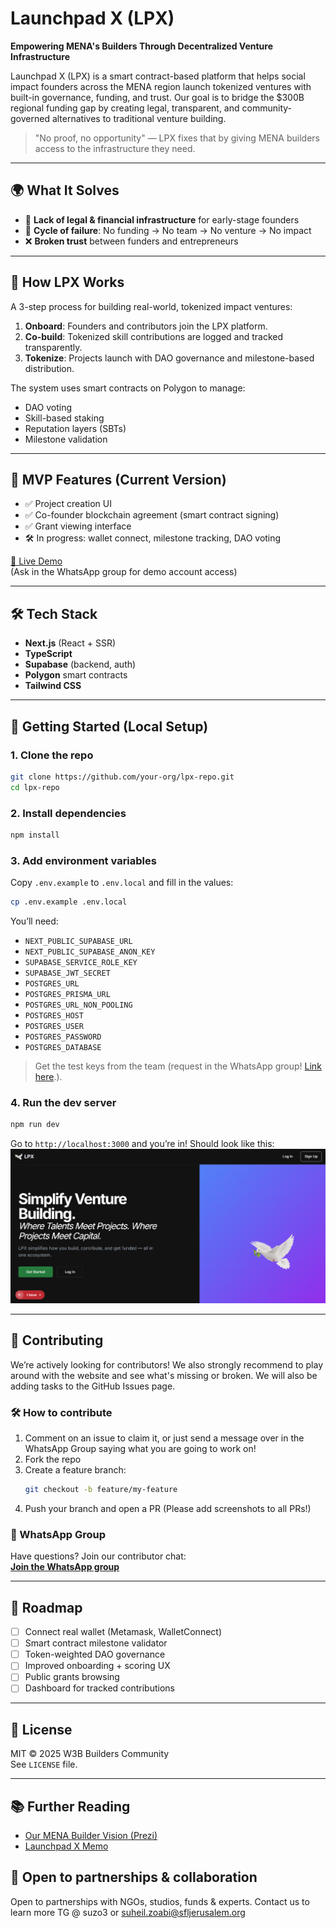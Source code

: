 # Launchpad X (LPX)

**Empowering MENA's Builders Through Decentralized Venture Infrastructure**

Launchpad X (LPX) is a smart contract-based platform that helps social impact founders across the MENA region launch tokenized ventures with built-in governance, funding, and trust. Our goal is to bridge the $300B regional funding gap by creating legal, transparent, and community-governed alternatives to traditional venture building.

> "No proof, no opportunity" — LPX fixes that by giving MENA builders access to the infrastructure they need.

---

## 🌍 What It Solves

- 🚫 **Lack of legal & financial infrastructure** for early-stage founders
- 🔁 **Cycle of failure**: No funding → No team → No venture → No impact
- ❌ **Broken trust** between funders and entrepreneurs

---

## 🔧 How LPX Works

A 3-step process for building real-world, tokenized impact ventures:

1. **Onboard**: Founders and contributors join the LPX platform.
2. **Co-build**: Tokenized skill contributions are logged and tracked transparently.
3. **Tokenize**: Projects launch with DAO governance and milestone-based distribution.

The system uses smart contracts on Polygon to manage:
- DAO voting
- Skill-based staking
- Reputation layers (SBTs)
- Milestone validation

---

## 🚀 MVP Features (Current Version)

- ✅ Project creation UI
- ✅ Co-founder blockchain agreement (smart contract signing)
- ✅ Grant viewing interface
- 🛠️ In progress: wallet connect, milestone tracking, DAO voting

[🔗 Live Demo](https://v0-consultant-website-redesign.vercel.app/)  
(Ask in the WhatsApp group for demo account access)

---

## 🛠️ Tech Stack

- **Next.js** (React + SSR)
- **TypeScript**
- **Supabase** (backend, auth)
- **Polygon** smart contracts
- **Tailwind CSS**

---

## 🧪 Getting Started (Local Setup)

### 1. Clone the repo
```bash
git clone https://github.com/your-org/lpx-repo.git
cd lpx-repo
```

### 2. Install dependencies
```bash
npm install
```

### 3. Add environment variables
Copy `.env.example` to `.env.local` and fill in the values:
```bash
cp .env.example .env.local
```

You’ll need:
- `NEXT_PUBLIC_SUPABASE_URL`
- `NEXT_PUBLIC_SUPABASE_ANON_KEY`
- `SUPABASE_SERVICE_ROLE_KEY`
- `SUPABASE_JWT_SECRET`
- `POSTGRES_URL`
- `POSTGRES_PRISMA_URL`
- `POSTGRES_URL_NON_POOLING`
- `POSTGRES_HOST`
- `POSTGRES_USER`
- `POSTGRES_PASSWORD`
- `POSTGRES_DATABASE`

> Get the test keys from the team (request in the WhatsApp group! [Link here](https://chat.whatsapp.com/LcSdoG9l2YCBcngLghqaVj?mode=ac_t).).

### 4. Run the dev server
```bash
npm run dev
```

Go to `http://localhost:3000` and you’re in! Should look like this:
![alt text](image.png)

---

## 🤝 Contributing

We’re actively looking for contributors! We also strongly recommend to play around with the website and see what's missing or broken. We will also be adding tasks to the GitHub Issues page. 

### 🛠️ How to contribute

1. Comment on an issue to claim it, or just send a message over in the WhatsApp Group saying what you are going to work on!
2. Fork the repo
3. Create a feature branch:
   ```bash
   git checkout -b feature/my-feature
   ```
4. Push your branch and open a PR (Please add screenshots to all PRs!)

### 📣 WhatsApp Group

Have questions? Join our contributor chat:  
**[Join the WhatsApp group](https://chat.whatsapp.com/LcSdoG9l2YCBcngLghqaVj?mode=ac_t)**

---

## 📌 Roadmap

- [ ] Connect real wallet (Metamask, WalletConnect)
- [ ] Smart contract milestone validator
- [ ] Token-weighted DAO governance
- [ ] Improved onboarding + scoring UX
- [ ] Public grants browsing
- [ ] Dashboard for tracked contributions

---

## 🪪 License

MIT © 2025 W3B Builders Community  
See `LICENSE` file.

---

## 📚 Further Reading

- [Our MENA Builder Vision (Prezi)](https://brief-vole-470.notion.site/LPX-x-HUB71-Prezi-23fd7ae9018b8039b807d2892ebd7060)
- [Launchpad X Memo](https://brief-vole-470.notion.site/Launchpad-X-Memo-1f0d7ae9018b80289333d3c924d0c2e8)

## 📮 Open to partnerships & collaboration
Open to partnerships with NGOs, studios, funds & experts. Contact us to learn more TG @ suzo3 or suheil.zoabi@sfljerusalem.org

